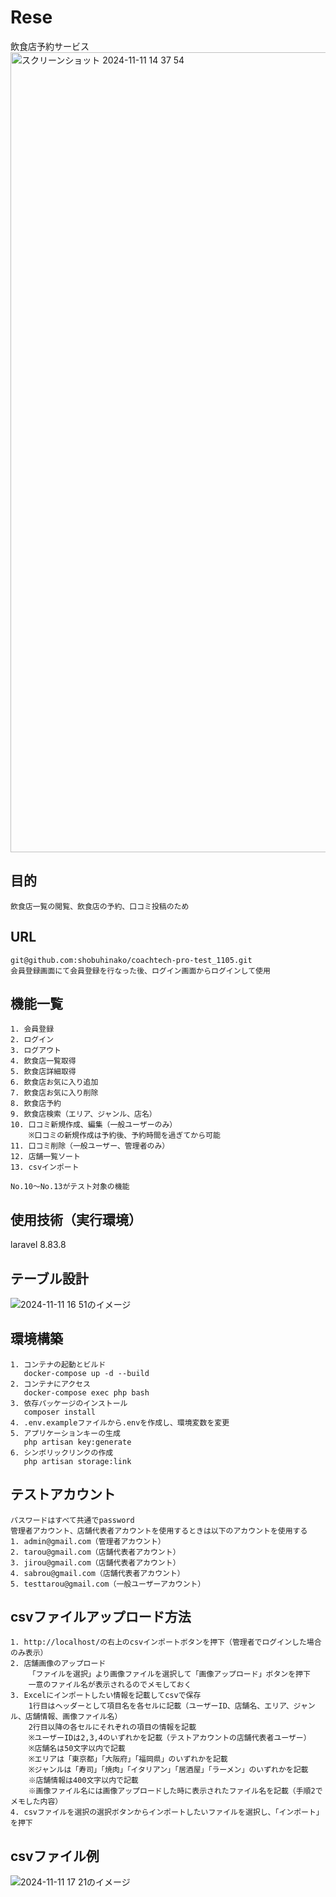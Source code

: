 # Rese

  飲食店予約サービス
  <img width="1280" alt="スクリーンショット 2024-11-11 14 37 54" src="https://github.com/user-attachments/assets/b02f3271-54c3-48a8-b9c3-1d1438a015aa">



## 目的

    飲食店一覧の閲覧、飲食店の予約、口コミ投稿のため


## URL

    git@github.com:shobuhinako/coachtech-pro-test_1105.git
    会員登録画面にて会員登録を行なった後、ログイン画面からログインして使用



## 機能一覧
    1. 会員登録
    2. ログイン
    3. ログアウト
    4. 飲食店一覧取得
    5. 飲食店詳細取得
    6. 飲食店お気に入り追加
    7. 飲食店お気に入り削除
    8. 飲食店予約
    9. 飲食店検索（エリア、ジャンル、店名）
    10. 口コミ新規作成、編集（一般ユーザーのみ）
        ※口コミの新規作成は予約後、予約時間を過ぎてから可能
    11. 口コミ削除（一般ユーザー、管理者のみ）
    12. 店舗一覧ソート
    13. csvインポート

    No.10〜No.13がテスト対象の機能
 



## 使用技術（実行環境）

  laravel 8.83.8



## テーブル設計
  ![2024-11-11 16 51のイメージ](https://github.com/user-attachments/assets/97d2f0ae-8055-4239-a18e-fe58328c65eb)





## 環境構築
    1. コンテナの起動とビルド
       docker-compose up -d --build
    2. コンテナにアクセス
       docker-compose exec php bash
    3. 依存パッケージのインストール
       composer install
    4. .env.exampleファイルから.envを作成し、環境変数を変更
    5. アプリケーションキーの生成
       php artisan key:generate
    6. シンボリックリンクの作成
       php artisan storage:link



## テストアカウント
    パスワードはすべて共通でpassword
    管理者アカウント、店舗代表者アカウントを使用するときは以下のアカウントを使用する
    1. admin@gmail.com（管理者アカウント）
    2. tarou@gmail.com（店舗代表者アカウント）
    3. jirou@gmail.com（店舗代表者アカウント）
    4. sabrou@gmail.com（店舗代表者アカウント）
    5. testtarou@gmail.com（一般ユーザーアカウント）



## csvファイルアップロード方法
    1. http://localhost/の右上のcsvインポートボタンを押下（管理者でログインした場合のみ表示）
    2. 店舗画像のアップロード
        「ファイルを選択」より画像ファイルを選択して「画像アップロード」ボタンを押下
        一意のファイル名が表示されるのでメモしておく
    3. Excelにインポートしたい情報を記載してcsvで保存
        1行目はヘッダーとして項目名を各セルに記載（ユーザーID、店舗名、エリア、ジャンル、店舗情報、画像ファイル名）
        2行目以降の各セルにそれぞれの項目の情報を記載
        ※ユーザーIDは2,3,4のいずれかを記載（テストアカウントの店舗代表者ユーザー）
        ※店舗名は50文字以内で記載
        ※エリアは「東京都」「大阪府」「福岡県」のいずれかを記載
        ※ジャンルは「寿司」「焼肉」「イタリアン」「居酒屋」「ラーメン」のいずれかを記載
        ※店舗情報は400文字以内で記載
        ※画像ファイル名には画像アップロードした時に表示されたファイル名を記載（手順2でメモした内容）
    4. csvファイルを選択の選択ボタンからインポートしたいファイルを選択し、「インポート」を押下


## csvファイル例
  ![2024-11-11 17 21のイメージ](https://github.com/user-attachments/assets/3fee8a0f-7605-4cd8-bd42-486841060ca9)

        
